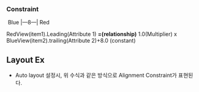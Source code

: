 ### Constraint

​					Blue |—8—| Red

 RedView(item1).Leading(Attribute 1)	**=(relationship)**	1.0(Multiplier) x BlueView(item2).trailing(Attribute 2)+8.0 (constant)





## Layout Ex

- Auto layout 설정시, 위 수식과 같은 방식으로 Alignment Constraint가 표현된다.

